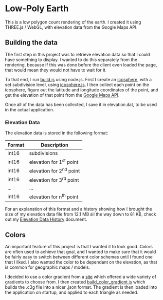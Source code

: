 # Low-Poly Earth

This is a low polygon count rendering of the earth. I created it using THREE.js / WebGL, with elevation data from the Google Maps API.

## Building the data

The first step in this project was to retrieve elevation data so that I could have something to display. I wanted to do this separately from the rendering, because if this was done before the client even loaded the page, that would mean they would not have to wait for it. 

To that end, I run [build.js](./dev/build.js) using node.js. First I create an [icosphere](https://en.wikipedia.org/wiki/Icosphere), with a set subdivision level, using [icosphere.js](./src/icosphere.js). I then collect each point on the icosphere, figure out the latitude and longitude coordinates of the point, and get the elevation of that point from the [Google Maps API](https://developers.google.com/maps/documentation/elevation/start).

Once all of the data has been collected, I save it in elevation.dat, to be used in the actual application.

### Elevation Data

The elevation data is stored in the following format:

| Format | Description                        |
| ------ | ---------------------------------- |
| int16  | subdivisions                       |
| int16  | elevation for 1<sup>st</sup> point |
| int16  | elevation for 2<sup>nd</sup> point |
| int16  | elevation for 3<sup>rd</sup> point |
| ...    | ...                                |
| int16  | elevation for n<sup>th</sup> point |

For an explanation of this format and a history showing how I brought the size of my elevation data file from  12.1 MB all the way down to 81 KB, check out my [Elevation Data History](./elevation_history.md) document.

## Colors

An important feature of this project is that I wanted it to look good. Colors are often used to achieve that goal, and I wanted to make sure that it would be fairly easy to switch between different color schemes until I found one that I liked. I also wanted the color to be dependant on the elevation, as that is common for geographic maps / models.

I decided to use a color gradient from a [site](http://soliton.vm.bytemark.co.uk/pub/cpt-city/) which offered a wide variety of gradients to choose from. I then created [build_color_gradient.js](dev/color_gradient/build_color_gradient.js) which builds the .c3g file into a nicer .json format. The gradient is then loaded into the application on startup, and applied to each triangle as needed.